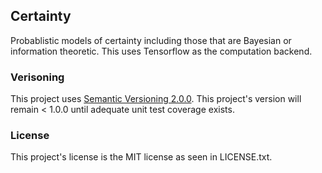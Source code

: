 ## Certainty

Probablistic models of certainty including those that are Bayesian or information theoretic.
This uses Tensorflow as the computation backend.

### Verisoning

This project uses [Semantic Versioning 2.0.0](https://semver.org/spec/v2.0.0.html).
This project's version will remain < 1.0.0 until adequate unit test coverage exists.

### License

This project's license is the MIT license as seen in LICENSE.txt.
